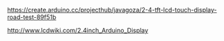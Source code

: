 https://create.arduino.cc/projecthub/javagoza/2-4-tft-lcd-touch-display-road-test-89f51b

http://www.lcdwiki.com/2.4inch_Arduino_Display